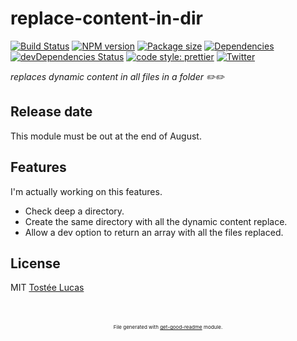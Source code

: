 # replace-content-in-dir
[![Build Status](https://travis-ci.com/luctst/replace-content-in-dir.svg?branch=master)](https://travis-ci.com/luctst/replace-content-in-dir)
[![NPM version](https://img.shields.io/npm/v/replace-content-in-dir)](https://img.shields.io/npm/v/replace-content-in-dir)
[![Package size](https://img.shields.io/bundlephobia/min/replace-content-in-dir)](https://img.shields.io/bundlephobia/min/replace-content-in-dir)
[![Dependencies](https://img.shields.io/david/luctst/replace-content-in-dir.svg?style=popout-square)](https://david-dm.org/luctst/replace-content-in-dir)
[![devDependencies Status](https://david-dm.org/luctst/replace-content-in-dir/dev-status.svg?style=flat-square)](https://david-dm.org/luctst/replace-content-in-dir?type=dev)
[![code style: prettier](https://img.shields.io/badge/code_style-prettier-ff69b4.svg?style=flat-square)](https://github.com/prettier/prettier)
[![Twitter](https://img.shields.io/twitter/follow/luctstt.svg?label=Follow&style=social)](https://twitter.com/luctstt)

*replaces dynamic content in all files in a folder ✏️✏️*

## Release date
This module must be out at the end of August.

## Features
I'm actually working on this features.

* Check deep a directory.
* Create the same directory with all the dynamic content replace.
* Allow a dev option to return an array with all the files replaced.

## License
MIT [Tostée Lucas](https://github.com/luctst/replace-content-in-dir/blob/master/.github/LICENSE)

<p style="font-size:8px;text-align:center;margin-top:50px;">File generated with <a href="https://github.com/luctst/get-good-readme">get-good-readme</a> module.</p>
